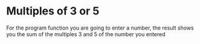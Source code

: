 # Multiples of 3 or 5
For the program function you are going to enter a number, the result shows you the sum of the multiples 3 and 5 of the number you entered